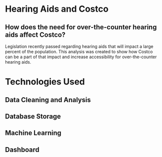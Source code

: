 # Hearing Aids and Costco
## How does the need for over-the-counter hearing aids affect Costco?
Legislation recently passed regarding hearing aids that will impact a large percent of the population. This analysis was created to show how Costco can be a part of that impact and increase accessibility for over-the-counter hearing aids. 

# Technologies Used
## Data Cleaning and Analysis

## Database Storage

## Machine Learning

## Dashboard
